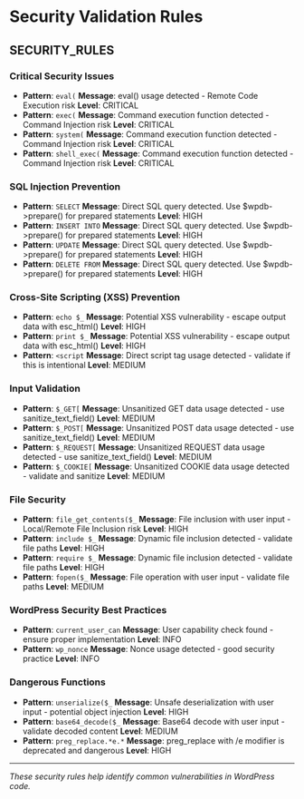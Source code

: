 # Security Validation Rules

## SECURITY_RULES

### Critical Security Issues
- **Pattern**: `eval(` **Message**: eval() usage detected - Remote Code Execution risk **Level**: CRITICAL
- **Pattern**: `exec(` **Message**: Command execution function detected - Command Injection risk **Level**: CRITICAL
- **Pattern**: `system(` **Message**: Command execution function detected - Command Injection risk **Level**: CRITICAL
- **Pattern**: `shell_exec(` **Message**: Command execution function detected - Command Injection risk **Level**: CRITICAL

### SQL Injection Prevention
- **Pattern**: `SELECT` **Message**: Direct SQL query detected. Use $wpdb->prepare() for prepared statements **Level**: HIGH
- **Pattern**: `INSERT INTO` **Message**: Direct SQL query detected. Use $wpdb->prepare() for prepared statements **Level**: HIGH
- **Pattern**: `UPDATE` **Message**: Direct SQL query detected. Use $wpdb->prepare() for prepared statements **Level**: HIGH
- **Pattern**: `DELETE FROM` **Message**: Direct SQL query detected. Use $wpdb->prepare() for prepared statements **Level**: HIGH

### Cross-Site Scripting (XSS) Prevention
- **Pattern**: `echo $_` **Message**: Potential XSS vulnerability - escape output data with esc_html() **Level**: HIGH
- **Pattern**: `print $_` **Message**: Potential XSS vulnerability - escape output data with esc_html() **Level**: HIGH
- **Pattern**: `<script` **Message**: Direct script tag usage detected - validate if this is intentional **Level**: MEDIUM

### Input Validation
- **Pattern**: `$_GET[` **Message**: Unsanitized GET data usage detected - use sanitize_text_field() **Level**: MEDIUM
- **Pattern**: `$_POST[` **Message**: Unsanitized POST data usage detected - use sanitize_text_field() **Level**: MEDIUM
- **Pattern**: `$_REQUEST[` **Message**: Unsanitized REQUEST data usage detected - use sanitize_text_field() **Level**: MEDIUM
- **Pattern**: `$_COOKIE[` **Message**: Unsanitized COOKIE data usage detected - validate and sanitize **Level**: MEDIUM

### File Security
- **Pattern**: `file_get_contents($_` **Message**: File inclusion with user input - Local/Remote File Inclusion risk **Level**: HIGH
- **Pattern**: `include $_` **Message**: Dynamic file inclusion detected - validate file paths **Level**: HIGH
- **Pattern**: `require $_` **Message**: Dynamic file inclusion detected - validate file paths **Level**: HIGH
- **Pattern**: `fopen($_` **Message**: File operation with user input - validate file paths **Level**: MEDIUM

### WordPress Security Best Practices
- **Pattern**: `current_user_can` **Message**: User capability check found - ensure proper implementation **Level**: INFO
- **Pattern**: `wp_nonce` **Message**: Nonce usage detected - good security practice **Level**: INFO

### Dangerous Functions
- **Pattern**: `unserialize($_` **Message**: Unsafe deserialization with user input - potential object injection **Level**: HIGH
- **Pattern**: `base64_decode($_` **Message**: Base64 decode with user input - validate decoded content **Level**: MEDIUM
- **Pattern**: `preg_replace.*e.*` **Message**: preg_replace with /e modifier is deprecated and dangerous **Level**: HIGH

---

*These security rules help identify common vulnerabilities in WordPress code.* 